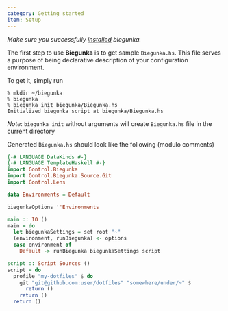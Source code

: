 ```yaml
---
category: Getting started
item: Setup
---
```


*Make sure you successfully [installed][0] biegunka.*

The first step to use __Biegunka__ is to get sample `Biegunka.hs`. This file serves a
purpose of being declarative description of your configuration environment.

To get it, simply run

```shell
% mkdir ~/biegunka
% biegunka
% biegunka init biegunka/Biegunka.hs
Initialized biegunka script at biegunka/Biegunka.hs
```

*Note*: `biegunka init` without arguments will create `Biegunka.hs` file in the
current directory


Generated `Biegunka.hs` should look like the following (modulo comments)

```haskell
{-# LANGUAGE DataKinds #-}
{-# LANGUAGE TemplateHaskell #-}
import Control.Biegunka
import Control.Biegunka.Source.Git
import Control.Lens

data Environments = Default

biegunkaOptions ''Environments

main :: IO ()
main = do
  let biegunkaSettings = set root "~"
  (environment, runBiegunka) <- options
  case environment of
    Default -> runBiegunka biegunkaSettings script

script :: Script Sources ()
script = do
  profile "my-dotfiles" $ do
    git "git@github.com:user/dotfiles" "somewhere/under/~" $
      return ()
    return ()
  return ()
```
 [0]: /pages/install.html

